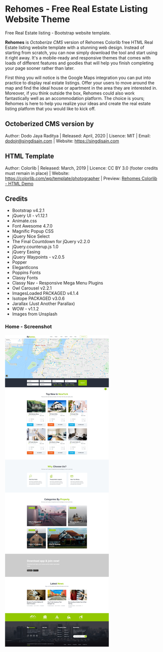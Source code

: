 # Rehomes - Free Real Estate Listing Website Theme

Free Real Estate listing - Bootstrap website template.

**Rehomes** is _Octoberize CMS_ version of Rehomes Colorlib free HTML Real Estate listing website template with a stunning web design. Instead of starting from scratch, you can now simply download the tool and start using it right away. It's a mobile-ready and responsive themes that comes with loads of different features and goodies that will help you finish completing your page sooner rather than later.

First thing you will notice is the Google Maps integration you can put into practice to display real estate listings. Offer your users to move around the map and find the ideal house or apartment in the area they are interested in. Moreover, if you think outside the box, Rehomes could also work fantastically well as an accommodation platform. The choice is yours; Rehomes is here to help you realize your ideas and create the real estate listing platform that you would like to kick off.

## Octoberized CMS version by

Author: Dodo Jaya Raditya
| Released: April, 2020
| Lisence: MIT
| Email: dodojr@singdisain.com
| Website: https://singdisain.com

## HTML Template

Author: Colorlib
| Released: March, 2019
| Licence: CC BY 3.0 (footer credits must remain in place)
| Website: https://colorlib.com/wp/template/photographer
| Preview: [Rehomes Colorlib - HTML Demo](https://colorlib.com/preview/#rehomes)

## Credits

* Bootstrap v4.2.1
* jQuery UI - v1.12.1
* Animate.css
* Font Awesome 4.7.0
* Magnific Popup CSS
* jQuery Nice Select
* The Final Countdown for jQuery v2.2.0
* jQuery.counterup.js 1.0
* jQuery Easing
* jQuery Waypoints - v2.0.5
* Popper
* ElegantIcons
* Poppins Fonts
* Classy Fonts
* Classy Nav - Responsive Mega Menu Plugins
* Owl Carousel v2.2.1
* ImagesLoaded PACKAGED v4.1.4
* Isotope PACKAGED v3.0.6
* Jarallax (Just Another Parallax)
* WOW - v1.1.2
* Images from Unsplash

### Home - Screenshot

![Rehomes - Colorlib Screenshot](/screenshot.jpeg)